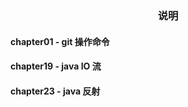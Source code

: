 <h3 style="text-align: center">说明</h3>

#### chapter01 - git 操作命令
#### chapter19 - java IO 流
#### chapter23 - java 反射
